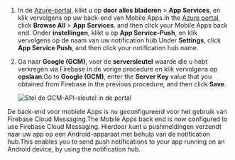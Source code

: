 
1. <span data-ttu-id="881b1-101">In de [Azure-portal](https://portal.azure.com/), klikt u op **door alles bladeren** > **App Services**, en klik vervolgens op uw back-end van Mobile Apps.</span><span class="sxs-lookup"><span data-stu-id="881b1-101">In the [Azure portal](https://portal.azure.com/), click **Browse All** > **App Services**, and then click your Mobile Apps back end.</span></span> <span data-ttu-id="881b1-102">Onder **instellingen**, klikt u op **App Service-Push**, en klik vervolgens op de naam van uw notification hub.</span><span class="sxs-lookup"><span data-stu-id="881b1-102">Under **Settings**, click **App Service Push**, and then click your notification hub name.</span></span>
2. <span data-ttu-id="881b1-103">Ga naar **Google (GCM)**, voer de **serversleutel** waarde die u hebt verkregen via Firebase in de vorige procedure en klik vervolgens op **opslaan**.</span><span class="sxs-lookup"><span data-stu-id="881b1-103">Go to **Google (GCM)**, enter the **Server Key** value that you obtained from Firebase in the previous procedure, and then click **Save**.</span></span>

    ![Stel de GCM-API-sleutel in de portal](./media/app-service-mobile-android-configure-push/mobile-push-api-key.png)

<span data-ttu-id="881b1-105">De back-end voor mobiele Apps is nu geconfigureerd voor het gebruik van Firebase Cloud Messaging.</span><span class="sxs-lookup"><span data-stu-id="881b1-105">The Mobile Apps back end is now configured to use Firebase Cloud Messaging.</span></span> <span data-ttu-id="881b1-106">Hierdoor kunt u pushmeldingen verzendt naar uw app op een Android-apparaat met behulp van de notification hub.</span><span class="sxs-lookup"><span data-stu-id="881b1-106">This enables you to send push notifications to your app running on an Android device, by using the notification hub.</span></span>

<!-- URLs. -->


<!-- images -->
